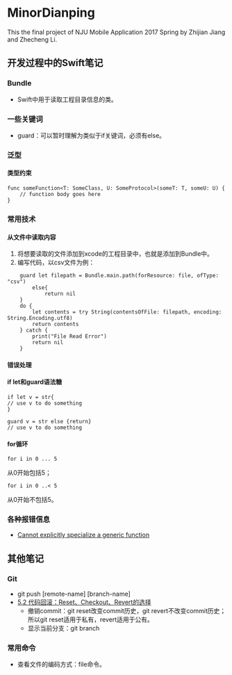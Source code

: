 # MinorDianping
This the final project of NJU Mobile Application 2017 Spring by Zhijian Jiang and Zhecheng Li.   

## 开发过程中的Swift笔记
### Bundle
* Swift中用于读取工程目录信息的类。
### 一些关键词
* guard：可以暂时理解为类似于if关键词，必须有else。

### 泛型
#### 类型约束
```
func someFunction<T: SomeClass, U: SomeProtocol>(someT: T, someU: U) {
    // function body goes here
}
```

### 常用技术
#### 从文件中读取内容
1. 将想要读取的文件添加到xcode的工程目录中，也就是添加到Bundle中。
2. 编写代码，以csv文件为例：
```
    guard let filepath = Bundle.main.path(forResource: file, ofType: "csv")
        else{
            return nil
    }
    do {
        let contents = try String(contentsOfFile: filepath, encoding: String.Encoding.utf8)
        return contents
    } catch {
        print("File Read Error")
        return nil
    }
```

#### 错误处理

#### if let和guard语法糖
```
if let v = str{
// use v to do something
}

guard v = str else {return}
// use v to do something
```

#### for循环
```
for i in 0 ... 5
```
从0开始包括5；
```
for i in 0 ..< 5
```
从0开始不包括5。

### 各种报错信息
* [Cannot explicitly specialize a generic function](http://stackoverflow.com/questions/27965439/cannot-explicitly-specialize-a-generic-function)

## 其他笔记
### Git
* git push [remote-name] [branch-name]
* [5.2 代码回滚：Reset、Checkout、Revert的选择](https://github.com/geeeeeeeeek/git-recipes/wiki/5.2-%E4%BB%A3%E7%A0%81%E5%9B%9E%E6%BB%9A%EF%BC%9AReset%E3%80%81Checkout%E3%80%81Revert%E7%9A%84%E9%80%89%E6%8B%A9)
    * 撤销commit：git reset改变commit历史，git revert不改变commit历史；所以git reset适用于私有，revert适用于公有。
    * 显示当前分支：git branch
### 常用命令
* 查看文件的编码方式：file命令。